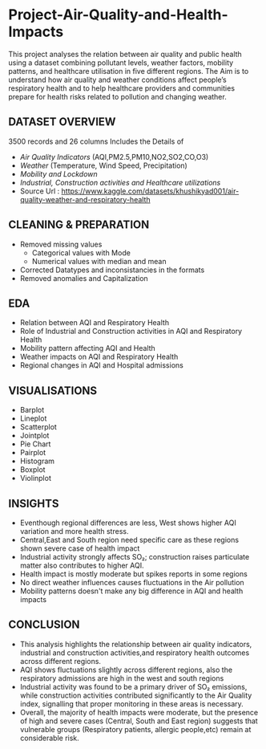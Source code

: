 # Project-Air-Quality-and-Health-Impacts
This project analyses the relation between air quality and public health using a dataset combining pollutant levels, weather factors, mobility patterns, and healthcare utilisation
in five different regions.
The Aim is to understand how air quality and weather conditions affect people’s respiratory health and to help healthcare providers and communities prepare for health risks related to pollution and changing weather.

## DATASET OVERVIEW
 3500 records and 26 columns Includes the Details of
- *Air Quality Indicators* (AQI,PM2.5,PM10,NO2,SO2,CO,O3)
- *Weather* (Temperature, Wind Speed, Precipitation)
- *Mobility and Lockdown*
- *Industrial, Construction activities and Healthcare utilizations*
- Source Url : https://www.kaggle.com/datasets/khushikyad001/air-quality-weather-and-respiratory-health
## CLEANING & PREPARATION
- Removed missing values
  - Categorical values with Mode
  - Numerical values with median and mean
- Corrected Datatypes and inconsistancies in the formats
- Removed anomalies and Capitalization
## EDA
- Relation between AQI and Respiratory Health
- Role of Industrial and Construction activities in AQI and Respiratory Health
- Mobility pattern affecting AQI and Health
- Weather impacts on AQI and Respiratory Health
- Regional changes in AQI and Hospital admissions
## VISUALISATIONS
- Barplot
- Lineplot
- Scatterplot
- Jointplot
- Pie Chart
- Pairplot
- Histogram
- Boxplot
- Violinplot
## INSIGHTS
- Eventhough regional differences are less, West shows higher AQI variation and more health stress.
- Central,East and South region need specific care as these regions shown severe case of health impact
- Industrial activity strongly affects SO₂; construction raises particulate matter also contributes to higher AQI.
- Health impact is mostly moderate but spikes reports in some regions
- No direct weather influences causes fluctuations in the Air pollution
- Mobility patterns doesn't make any big difference in AQI and health impacts
## CONCLUSION
- This analysis highlights the relationship between air quality indicators, industrial and construction activities,and respiratory health outcomes across different regions.
- AQI shows fluctuations slightly across different regions, also the respiratory admissions are high in the west and south regions
- Industrial activity was found to be a primary driver of SO₂ emissions, while construction activities contributed significantly to the Air Quality index, signalling that proper monitoring in these areas is  necessary.
- Overall, the majority of health impacts were moderate, but the presence of high and severe cases (Central, South and East region) suggests that vulnerable groups (Respiratory patients, allergic people,etc) remain at considerable risk.
